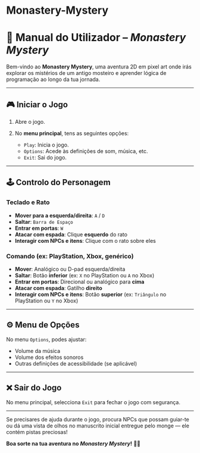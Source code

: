 # Monastery-Mystery
# 📘 Manual do Utilizador – *Monastery Mystery*

Bem-vindo ao **Monastery Mystery**, uma aventura 2D em pixel art onde irás explorar os mistérios de um antigo mosteiro e aprender lógica de programação ao longo da tua jornada.

---

## 🎮 Iniciar o Jogo

1. Abre o jogo.
2. No **menu principal**, tens as seguintes opções:

   - `Play`: Inicia o jogo.
   - `Options`: Acede às definições de som, música, etc.
   - `Exit`: Sai do jogo.

---

## 🕹️ Controlo do Personagem

### Teclado e Rato

- **Mover para a esquerda/direita**: `A` / `D`
- **Saltar**: `Barra de Espaço`
- **Entrar em portas**: `W`
- **Atacar com espada**: Clique **esquerdo** do rato
- **Interagir com NPCs e itens**: Clique com o rato sobre eles

### Comando (ex: PlayStation, Xbox, genérico)

- **Mover**: Analógico ou D-pad esquerda/direita
- **Saltar**: Botão **inferior** (ex: `X` no PlayStation ou `A` no Xbox)
- **Entrar em portas**: Direcional ou analógico para **cima**
- **Atacar com espada**: Gatilho **direito**
- **Interagir com NPCs e itens**: Botão **superior** (ex: `Triângulo` no PlayStation ou `Y` no Xbox)

---

## ⚙️ Menu de Opções

No menu `Options`, podes ajustar:

- Volume da música
- Volume dos efeitos sonoros
- Outras definições de acessibilidade (se aplicável)

---

## ❌ Sair do Jogo

No menu principal, selecciona `Exit` para fechar o jogo com segurança.

---

Se precisares de ajuda durante o jogo, procura NPCs que possam guiar-te ou dá uma vista de olhos no manuscrito inicial entregue pelo monge — ele contém pistas preciosas!

**Boa sorte na tua aventura no _Monastery Mystery_!** 🧩✨

